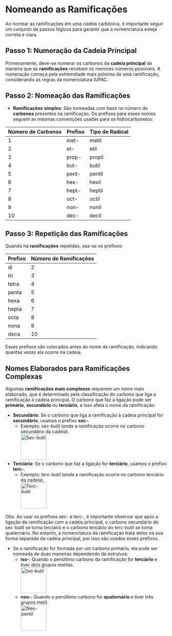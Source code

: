 # **Nomeando as Ramificações**

Ao nomear as ramificações em uma cadeia carbônica, é importante seguir um conjunto de passos lógicos para garantir que a nomenclatura esteja correta e clara.

## **Passo 1: Numeração da Cadeia Principal**

Primeiramente, deve-se numerar os carbonos da **cadeia principal** de maneira que as **ramificações** recebam os menores números possíveis. A numeração começa pela extremidade mais próxima de uma ramificação, considerando as regras da nomenclatura IUPAC.

## **Passo 2: Nomeação das Ramificações**

- **Ramificações simples**: São nomeadas com base no número de **carbonos** presentes na ramificação. Os prefixos para esses nomes seguem as mesmas convenções usadas para os hidrocarbonetos:

| Número de Carbonos | Prefixo | Tipo de Radical |
| ------------------ | ------- | --------------- |
| 1                  | met-    | metil           |
| 2                  | et-     | etil            |
| 3                  | prop-   | propil          |
| 4                  | but-    | butil           |
| 5                  | pent-   | pentil          |
| 6                  | hex-    | hexil           |
| 7                  | hept-   | heptil          |
| 8                  | oct-    | octil           |
| 9                  | non-    | nonil           |
| 10                 | dec-    | decil           |

## **Passo 3: Repetição das Ramificações**

Quando há **ramificações** repetidas, usa-se os prefixos:

| Prefixo | Número de Ramificações |
| ------- | ---------------------- |
| di      | 2                      |
| tri     | 3                      |
| tetra   | 4                      |
| penta   | 5                      |
| hexa    | 6                      |
| hepta   | 7                      |
| octa    | 8                      |
| nona    | 9                      |
| deca    | 10                     |

Esses prefixos são colocados antes do nome da ramificação, indicando quantas vezes ela ocorre na cadeia.

## **Nomes Elaborados para Ramificações Complexas**

Algumas **ramificações mais complexas** requerem um nome mais elaborado, que é determinado pela classificação do carbono que liga a ramificação à cadeia principal. O carbono que faz a ligação pode ser **primário**, **secundário** ou **terciário**, e isso afeta o nome da ramificação:

- **Secundário**: Se o carbono que liga a ramificação à cadeia principal for **secundário**, usamos o prefixo **sec-**.
  - Exemplo: sec-butil (onde a ramificação ocorre no carbono secundário da cadeia).  
    <img src="/images/nomenclatura-ramificacoes/sec-butil.jpg" alt="Sec-butil" width=80 />
- **Terciário**: Se o carbono que faz a ligação for **terciário**, usamos o prefixo **terc-**.
  - Exemplo: terc-butil (onde a ramificação ocorre no carbono terciário da cadeia).  
    <img src="/images/nomenclatura-ramificacoes/terc-butil.jpg" alt="Terc-butil" width=80 />

Obs: Ao usar os prefixos sec- e terc-, é importante observar que após a ligação da ramificação com a cadeia principal, o carbono secundário do sec-butil se torna terciário e o carbono terciário do terc-butil se torna quaternário. No entanto, a nomenclatura da ramificação trata deles na sua forma separada da cadeia principal, por isso são usados esses prefixos.

- Se a ramificação for formada por um carbono primário, ela pode ser nomeada de duas maneiras dependendo da estrutura:
  - **iso-**: Quando o penúltimo carbono da ramificação for **terciário** e tiver dois grupos metilas.  
    <img src="/images/nomenclatura-ramificacoes/iso-butil.jpg" alt="Iso-butil" width=80 />
  - **neo-**: Quando o penúltimo carbono for **quaternário** e tiver três grupos metil.  
    <img src="/images/nomenclatura-ramificacoes/neo-pentil.jpg" alt="Neo-pentil" width=80 />
